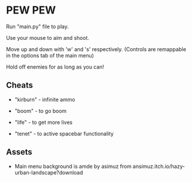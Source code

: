 # PEW PEW

Run "main.py" file to play.

Use your mouse to aim and shoot.

Move up and down with 'w' and 's' respectively. 
(Controls are remappable in the options tab of the main menu)

Hold off enemies for as long as you can!

## Cheats
	
- "kirburn" - infinite ammo

- "boom" - to go boom

- "life" - to get more lives

- "tenet" - to active spacebar functionality


## Assets

- Main menu background is amde by asimuz from ansimuz.itch.io/hazy-urban-landscape?download